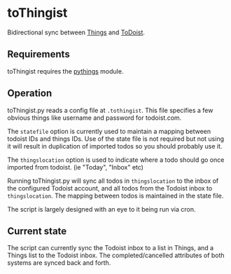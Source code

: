 toThingist
==========

Bidirectional sync between [Things](http://culturedcode.com/things/) and [ToDoist](https://todoist.com).

Requirements
---------
toThingist requires the [pythings](https://github.com/nosmo/pythings) module.

Operation
---------

toThingist.py reads a config file at ```.tothingist```. This file
specifies a few obvious things like username and password for
todoist.com.

The ```statefile``` option is currently used to maintain a mapping
between todoist IDs and things IDs. Use of the state file is not
required but not using it will result in duplication of imported todos
so you should probably use it.

The ```thingslocation``` option is used to indicate where a todo
should go once imported from todoist. (ie "Today", "Inbox" etc)

Running toThingist.py will sync all todos in ```thingslocation``` to
the inbox of the configured Todoist account, and all todos from the
Todoist inbox to ```thingslocation```. The mapping between todos is
maintained in the state file.

The script is largely designed with an eye to it being run via cron.

Current state
---------

The script can currently sync the Todoist inbox to a list in Things,
and a Things list to the Todoist inbox. The completed/cancelled
attributes of both systems are synced back and forth.
